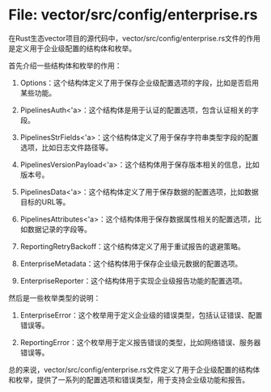 # File: vector/src/config/enterprise.rs

在Rust生态vector项目的源代码中，vector/src/config/enterprise.rs文件的作用是定义用于企业级配置的结构体和枚举。

首先介绍一些结构体和枚举的作用：

1. Options：这个结构体定义了用于保存企业级配置选项的字段，比如是否启用某些功能。

2. PipelinesAuth<'a>：这个结构体是用于认证的配置选项，包含认证相关的字段。

3. PipelinesStrFields<'a>：这个结构体定义了用于保存字符串类型字段的配置选项，比如日志文件路径等。

4. PipelinesVersionPayload<'a>：这个结构体用于保存版本相关的信息，比如版本号。

5. PipelinesData<'a>：这个结构体定义了用于保存数据的配置选项，比如数据目标的URL等。

6. PipelinesAttributes<'a>：这个结构体用于保存数据属性相关的配置选项，比如数据记录的字段等。

7. ReportingRetryBackoff：这个结构体定义了用于重试报告的退避策略。

8. EnterpriseMetadata：这个结构体用于保存企业级元数据的配置选项。

9. EnterpriseReporter<T>：这个结构体用于实现企业级报告功能的配置选项。

然后是一些枚举类型的说明：

1. EnterpriseError：这个枚举用于定义企业级的错误类型，包括认证错误、配置错误等。

2. ReportingError：这个枚举用于定义报告错误的类型，比如网络错误、服务器错误等。

总的来说，vector/src/config/enterprise.rs文件定义了用于企业级配置的结构体和枚举，提供了一系列的配置选项和错误类型，用于支持企业级功能和报告。

